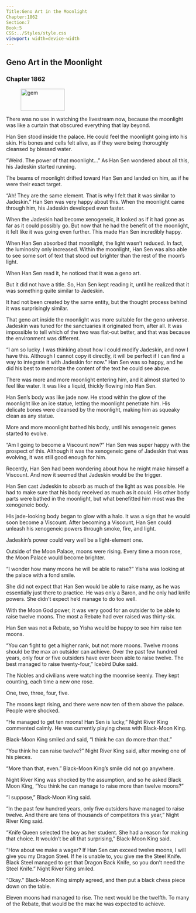 ```yaml
---
Title:Geno Art in the Moonlight 
Chapter:1862 
Section:7 
Book:5 
CSS:../Styles/style.css 
viewport: width=device-width
---
```

  
## Geno Art in the Moonlight
### Chapter 1862
  
<figure>
	<img src="../Images/gem.gif" alt="gem" id="gem" width="120" height="60" />
</figure>
  

  
There was no use in watching the livestream now, because the moonlight was like a curtain that obscured everything that lay beyond.

Han Sen stood inside the palace. He could feel the moonlight going into his skin. His bones and cells felt alive, as if they were being thoroughly cleansed by blessed water.

“Weird. The power of that moonlight…” As Han Sen wondered about all this, his Jadeskin started running.

The beams of moonlight drifted toward Han Sen and landed on him, as if he were their exact target.

“Ah! They are the same element. That is why I felt that it was similar to Jadeskin.” Han Sen was very happy about this. When the moonlight came through him, his Jadeskin developed even faster.

When the Jadeskin had become xenogeneic, it looked as if it had gone as far as it could possibly go. But now that he had the benefit of the moonlight, it felt like it was going even further. This made Han Sen incredibly happy.

When Han Sen absorbed that moonlight, the light wasn’t reduced. In fact, the luminosity only increased. Within the moonlight, Han Sen was also able to see some sort of text that stood out brighter than the rest of the moon’s light.

When Han Sen read it, he noticed that it was a geno art.

But it did not have a title. So, Han Sen kept reading it, until he realized that it was something quite similar to Jadeskin.

It had not been created by the same entity, but the thought process behind it was surprisingly similar.

That geno art inside the moonlight was more suitable for the geno universe. Jadeskin was tuned for the sanctuaries it originated from, after all. It was impossible to tell which of the two was flat-out better, and that was because the environment was different.

“I am so lucky. I was thinking about how I could modify Jadeskin, and now I have this. Although I cannot copy it directly, it will be perfect if I can find a way to integrate it with Jadeskin for now.” Han Sen was so happy, and he did his best to memorize the content of the text he could see above.

There was more and more moonlight entering him, and it almost started to feel like water. It was like a liquid, thickly flowing into Han Sen.

Han Sen’s body was like jade now. He stood within the glow of the moonlight like an ice statue, letting the moonlight penetrate him. His delicate bones were cleansed by the moonlight, making him as squeaky clean as any statue.

More and more moonlight bathed his body, until his xenogeneic genes started to evolve.

“Am I going to become a Viscount now?” Han Sen was super happy with the prospect of this. Although it was the xenogeneic gene of Jadeskin that was evolving, it was still good enough for him.

Recently, Han Sen had been wondering about how he might make himself a Viscount. And now it seemed that Jadeskin would be the trigger.

Han Sen cast Jadeskin to absorb as much of the light as was possible. He had to make sure that his body received as much as it could. His other body parts were bathed in the moonlight, but what benefitted him most was the xenogeneic body.

His jade-looking body began to glow with a halo. It was a sign that he would soon become a Viscount. After becoming a Viscount, Han Sen could unleash his xenogeneic powers through smoke, fire, and light.

Jadeskin’s power could very well be a light-element one.

Outside of the Moon Palace, moons were rising. Every time a moon rose, the Moon Palace would become brighter.

“I wonder how many moons he will be able to raise?” Yisha was looking at the palace with a fond smile.

She did not expect that Han Sen would be able to raise many, as he was essentially just there to practice. He was only a Baron, and he only had knife powers. She didn’t expect he’d manage to do too well.

With the Moon God power, it was very good for an outsider to be able to raise twelve moons. The most a Rebate had ever raised was thirty-six.

Han Sen was not a Rebate, so Yisha would be happy to see him raise ten moons.

“You can fight to get a higher rank, but not more moons. Twelve moons should be the max an outsider can achieve. Over the past few hundred years, only four or five outsiders have ever been able to raise twelve. The best managed to raise twenty-four,” Icebird Duke said.

The Nobles and civilians were watching the moonrise keenly. They kept counting, each time a new one rose.

One, two, three, four, five.

The moons kept rising, and there were now ten of them above the palace. People were shocked.

“He managed to get ten moons! Han Sen is lucky,” Night River King commented calmly. He was currently playing chess with Black-Moon King.

Black-Moon King smiled and said, “I think he can do more than that.”

“You think he can raise twelve?” Night River King said, after moving one of his pieces.

“More than that, even.” Black-Moon King’s smile did not go anywhere.

Night River King was shocked by the assumption, and so he asked Black Moon King, “You think he can manage to raise more than twelve moons?”

“I suppose,” Black-Moon King said.

“In the past few hundred years, only five outsiders have managed to raise twelve. And there are tens of thousands of competitors this year,” Night River King said.

“Knife Queen selected the boy as her student. She had a reason for making that choice. It wouldn’t be all that surprising,” Black-Moon King said.

“How about we make a wager? If Han Sen can exceed twelve moons, I will give you my Dragon Steel. If he is unable to, you give me the Steel Knife. Black Steel managed to get that Dragon Back Knife, so you don’t need the Steel Knife.” Night River King smiled.

“Okay.” Black-Moon King simply agreed, and then put a black chess piece down on the table.

Eleven moons had managed to rise. The next would be the twelfth. To many of the Rebate, that would be the max he was expected to achieve.